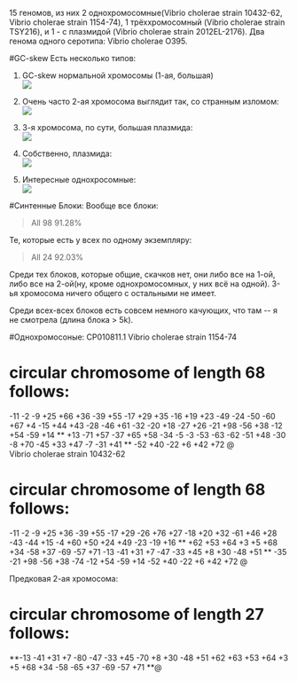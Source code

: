15 геномов, из них 2 однохромосомные(Vibrio cholerae strain 10432-62, Vibrio cholerae strain 1154-74), 1 трёххромосомный (Vibrio cholerae strain TSY216), и 1 - с плазмидой (Vibrio cholerae strain 2012EL-2176). Два генома одного серотипа: Vibrio cholerae O395.  

#GC-skew
Есть несколько типов:  

1. GC-skew нормальной хромосомы (1-ая, большая)  
![](https://cloud.githubusercontent.com/assets/12018612/18810616/105faf88-82ac-11e6-9a46-ace57932bdc5.jpg)

2. Очень часто 2-ая хромосома выглядит так, со странным изломом:  
![](https://cloud.githubusercontent.com/assets/12018612/18810622/239c0948-82ac-11e6-88b8-20133cf9edde.jpg)

3. 3-я хромосома, по сути, большая плазмида:  
![](https://cloud.githubusercontent.com/assets/12018612/18810623/23b06622-82ac-11e6-9cb1-5360e3ac9dac.jpg)

4. Собственно, плазмида:  
![](https://cloud.githubusercontent.com/assets/12018612/18810620/2398088e-82ac-11e6-996d-8a77da9e256d.jpg)

5. Интересные однохросомные:  
![](https://cloud.githubusercontent.com/assets/12018612/18810621/239811b2-82ac-11e6-8a3e-7d91e458a933.jpg)

#Синтенные Блоки:
Вообще все блоки:
> All  98	91.28%

Те, которые есть у всех по одному экземпляру:
> All  24	92.03%

Среди тех блоков, которые общие, скачков нет, они либо все на 1-ой, либо все на 2-ой(ну, кроме однохромосомных, у них всё на одной). 3-ья хромосома ничего общего с остальными не имеет.

Среди всех-всех блоков есть совсем немного качующих, что там -- я не смотрела (длина блока > 5k).

#Однохромосоные:
CP010811.1 Vibrio cholerae strain 1154-74  
# circular chromosome of length 68 follows:  
-11 -2 -9 +25 +66 +36 -39 +55 -17 +29 +35 -16 +19 +23 -49 -24 -50 -60 +67 +4 -15 +44 +43 -28 -46 +61 -32 -20 +18 -27 +26 -21 +98 -56 +38 -12 +54 -59 +14 ** +13 -71 +57 -37 +65 +58 -34 -5 -3 -53 -63 -62 -51 +48 -30 -8 +70 -45 +33 +47 -7 -31 +41 ** -52 +40 -22 +6 +42 +72 @  
Vibrio cholerae strain 10432-62  
# circular chromosome of length 68 follows:  
-11 -2 -9 +25 +36 -39 +55 -17 +29 -26 +76 +27 -18 +20 +32 -61 +46 +28 -43 -44 +15 -4 +60 +50 +24 +49 -23 -19 +16 ** +62 +53 +64 +3 +5 +68 +34 -58 +37 -69 -57 +71 -13 -41 +31 +7 -47 -33 +45 +8 +30 -48 +51 ** -35 -21 +98 -56 +38 -74 -12 +54 -59 +14 -52 +40 -22 +6 +42 +72 @  

Предковая 2-ая хромосома:  
# circular chromosome of length 27 follows:  
**-13 -41 +31 +7 -80 -47 -33 +45 -70 +8 +30 -48 +51 +62 +63 +53 +64 +3 +5 +68 +34 -58 -65 +37 -69 -57 +71 **@  

